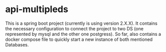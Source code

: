 # api-multipleds

This is a spring boot project (currently is using version 2.X.X). It contains the necessary configuration to connect the project to two DS (one represented by mysql and the other one postgress). 
So far, also contains a docker compose file to quickly start a new instance of both mentioned Databases.
